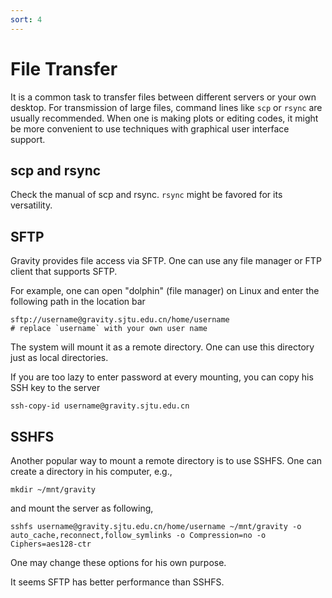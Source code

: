 ```yaml
---
sort: 4
---
```


# File Transfer

It is a common task to transfer files between different servers or your own desktop.
For transmission of large files, command lines like `scp` or `rsync` are usually recommended.
When one is making plots or editing codes, it might be more convenient to use 
techniques with graphical user interface support.


## scp and rsync

Check the manual of scp and rsync.
`rsync` might be favored for its versatility. 

## SFTP

Gravity provides file access via SFTP.
One can use any file manager or FTP client that supports SFTP.

For example, one can open "dolphin" (file manager) on Linux and enter the following path in the location bar
```
sftp://username@gravity.sjtu.edu.cn/home/username
# replace `username` with your own user name
```
The system will mount it as a remote directory.
One can use this directory just as local directories.

If you are too lazy to enter password at every mounting, you can copy his SSH key to the server
```
ssh-copy-id username@gravity.sjtu.edu.cn
```


## SSHFS

Another popular way to mount a remote directory is to use SSHFS.
One can create a directory in his computer, e.g.,
```
mkdir ~/mnt/gravity
```
and mount the server as following,
```
sshfs username@gravity.sjtu.edu.cn/home/username ~/mnt/gravity -o auto_cache,reconnect,follow_symlinks -o Compression=no -o Ciphers=aes128-ctr
```
One may change these options for his own purpose.

It seems SFTP has better performance than SSHFS.
